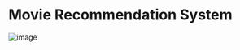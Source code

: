 # Movie Recommendation System

![image](https://user-images.githubusercontent.com/84447928/148212700-5b63875e-5569-4903-8b51-adbbfbc9ad02.png)
